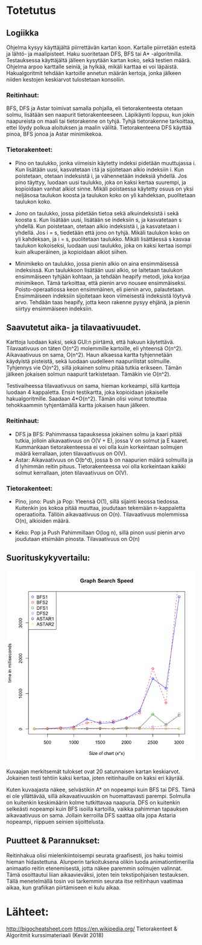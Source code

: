 # Totetutus

## Logiikka

Ohjelma kysyy käyttäjältä piirrettävän kartan koon. Kartalle piirretään esteitä ja lähtö- ja maalipisteet. Haku suoritetaan DFS,
BFS tai A* -algoritmilla. Testauksessa käyttäjältä jälleen kysytään kartan koko, sekä testien määrä. Ohjelma arpoo karttalle seiniä,
ja hylkää, mikäli karttaa ei voi läpäistä. Hakualgoritmit tehdään kartoille annetun määrän kertoja, jonka jälkeen niiden kestojen
keskiarvot tulostetaan konsoliin.

### Reitinhaut:
BFS, DFS ja Astar toimivat samalla pohjalla, eli tietorakenteesta otetaan solmu, lisätään sen naapurit tietorakenteeseen. Läpikäynti loppuu, kun jokin naapureista on maali tai tietorakenne on tyhjä. Tyhjä tietorakenne tarkoittaa, ettei löydy
polkua aloituksen ja maalin väliltä. Tietorakenteena DFS käyttää pinoa, BFS jonoa ja Astar minimikekoa.

### Tietorakenteet:
* Pino on taulukko, jonka viimeisin käytetty indeksi pidetään muuttujassa i. Kun lisätään uusi, kasvatetaan i:tä ja sijoitetaan alkio indeksiin i. Kun poistetaan, otetaan indeksistä i, ja vähennetään indeksiä yhdellä. Jos pino täyttyy, luodaan uusi taulukko, joka on kaksi kertaa suurempi, ja kopioidaan vanhat alkiot sinne. Mikäli poistaessa käytetty osuus on yksi neljäsosa taulukon koosta ja taulukon koko on yli kahdeksan, puolitetaan taulukon koko.

* Jono on taulukko, jossa pidetään tietoa sekä alkuindeksistä i sekä koosta s. Kun lisätään uusi, lisätään se indeksiin s, ja kasvatetaan s yhdellä. Kun poistetaan, otetaan alkio indeksistä i, ja kasvatetaan i yhdellä. Jos i = s, tiedetään että jono on tyhjä. Mikäli taulukon koko on yli kahdeksan, ja i = s, puolitetaan taulukko. Mikäli lisättäessä s kasvaa taulukon kokoiseksi, luodaan uusi taulukko, joka on kaksi kertaa isompi kuin alkuperäinen, ja kopioidaan alkiot siihen.

* Minimikeko on taulukko, jossa pienin alkio on aina ensimmäisessä indeksissä. Kun taulukkoon lisätään uusi alkio, se laitetaan taulukon ensimmäiseen tyhjään kohtaan, ja tehdään heapify metodi, joka korjaa minimikeon. Tämä tarkoittaa, että pienin arvo nousee ensimmäiseksi. Poisto-operaatiossa keon ensimmäinen, eli pienin arvo, palautetaan. Ensimmäiseen indeksiin sijoitetaan keon viimeisestä indeksistä löytyvä arvo. Tehdään taas heapify, jotta keon rakenne pysyy ehjänä, ja pienin siirtyy ensimmäiseen indeksiin.

## Saavutetut aika- ja tilavaativuudet.

Karttoja luodaan kaksi, sekä GUI:n piirtämä, että hakuun käytettävä. Tilavaativuus on täten O(n^2) molemmille kartoille, eli 
yhteensä O(n^2). Aikavaativuus on sama, O(n^2). Haun alkaessa kartta tyhjennetään käydyistä pisteistä, sekä luodaan uudelleen
naapurilistat solmuille. Tyhjennys vie O(n^2), sillä jokainen solmu pitää tutkia erikseen. Tämän jälkeen jokaisen solmun naapurit
tarkistetaan. Tämäkin vie O(n^2). 

Testivaiheessa tilavaativuus on sama, hieman korkeampi, sillä karttoja luodaan 4 kappaletta. Ensin testikartta, joka kopioidaan
jokaiselle hakualgoritmille. Saadaan 4*O(n^2). Tämän olisi voinut toteuttaa tehokkaammin tyhjentämällä kartta jokaisen haun jälkeen.


### Reitinhaut:
* DFS ja BFS: Pahimmassa tapauksessa jokainen solmu ja kaari pitää tutkia, jolloin aikavaativuus on O(V + E), 
jossa V on solmut ja E kaaret. Kummankaan tietorakenteessa ei voi olla kuin korkeintaan solmujen määrä kerrallaan, joten tilavaativuus
on O(V).
* Astar: Aikavaativuus on O(b^d), jossa b on naapurien määrä solmuilla ja d lyhimmän reitin pituus. Tietorakenteessa voi olla
korkeintaan kaikki solmut kerrallaan, joten tilavaativuus on O(V).

### Tietorakenteet:
* Pino, jono: Push ja Pop: Yleensä O(1), sillä sijainti keossa tiedossa. Kuitenkin jos kokoa pitää muuttaa, joudutaan tekemään
n-kappaletta operaatioita. Tällöin aikavaativuus on O(n). Tilavaativuus molemmissa O(n), alkioiden määrä.

* Keko: Pop ja Push Pahimmillaan O(log n), sillä pinon uusi pienin arvo joudutaan etsimään pinosta. Tilavaativuus on O(n)


## Suorituskykyvertailu:

![Graph search plot](https://github.com/obisi/BisiGraphSearchComparison/blob/master/dokumentaatio/Plots/Graph_Search_Plot.png)

Kuvaajan merkitsemät tulokset ovat 20 satunnaisen kartan keskiarvot. Jokainen testi tehtiin kaksi kertaa, joten reitinhauille on kaksi eri käyrää.

Kuten kuvaajasta näkee, selvästikin A* on nopeampi kuin BFS tai DFS. Tämä ei ole yllättävää, sillä aikavaativuuskin on huomattavasti parempi. Solmulla on kuitenkin keskimäärin kolme tutkittavaa naapuria. DFS on kuitenkin selkeästi nopeampi kuin BFS isoilla kartoilla,
vaikka pahimman tapauksen aikavaativuus on sama. Jollain kerroilla DFS saattaa olla jopa Astaria nopeampi, riippuen seinien sijoittelusta.

## Puutteet & Parannukset:

Reitinhakua olisi mielenkiintoisempi seurata graafisesti, jos haku toimisi hieman hidastettuna. Alunperin tarkoituksena olikin luoda
animationtimerilla animaatio reitin etenemisestä, jotta näkee paremmin solmujen valinnat. Tämä osoittautui liian aikaavieväksi,
joten tein tekstipohjaisen testauksen. Tällä menetelmällä tosin voi tarkemmin seurata itse reitinhaun vaatimaa aikaa, kun grafiikan
piirtämiseen ei kulu aikaa.


# Lähteet:

http://bigocheatsheet.com
https://en.wikipedia.org/
Tietorakenteet & Algoritmit kurssimateriaali (Kevät 2018)

